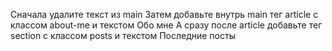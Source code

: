 Сначала удалите текст из main
Затем добавьте внутрь main тег article с классом about-me и текстом Обо мне
А сразу после article добавьте тег section с классом posts и текстом Последние посты
